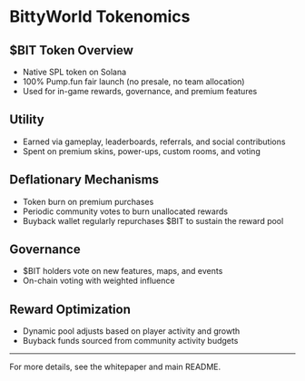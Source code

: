 # BittyWorld Tokenomics

## $BIT Token Overview
- Native SPL token on Solana
- 100% Pump.fun fair launch (no presale, no team allocation)
- Used for in-game rewards, governance, and premium features

## Utility
- Earned via gameplay, leaderboards, referrals, and social contributions
- Spent on premium skins, power-ups, custom rooms, and voting

## Deflationary Mechanisms
- Token burn on premium purchases
- Periodic community votes to burn unallocated rewards
- Buyback wallet regularly repurchases $BIT to sustain the reward pool

## Governance
- $BIT holders vote on new features, maps, and events
- On-chain voting with weighted influence

## Reward Optimization
- Dynamic pool adjusts based on player activity and growth
- Buyback funds sourced from community activity budgets

---

For more details, see the whitepaper and main README. 